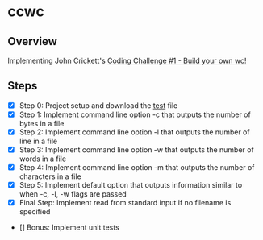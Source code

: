 # ccwc

## Overview
Implementing John Crickett's [Coding Challenge #1 - Build your own wc!](https://codingchallenges.fyi/challenges/challenge-wc)

## Steps
* [x] Step 0: Project setup and download the [test](https://www.dropbox.com/scl/fi/d4zs6aoq6hr3oew2b6a9v/test.txt?rlkey=20c9d257pxd5emjjzd1gcbn03&dl=0) file
* [x] Step 1: Implement command line option -c that outputs the number of bytes in a file
* [x] Step 2: Implement command line option -l that outputs the number of line in a file
* [x] Step 3: Implement command line option -w that outputs the number of words in a file
* [x] Step 4: Implement command line option -m that outputs the number of characters in a file
* [x] Step 5: Implement default option that outputs information similar to when -c, -l, -w flags are passed
* [x] Final Step: Implement read from standard input if no filename is specified
* [] Bonus: Implement unit tests